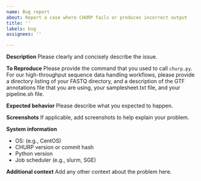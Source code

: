 ```yaml
---
name: Bug report
about: Report a case where CHURP fails or produces incorrect output
title: ''
labels: bug
assignees: ''

---
```


**Description**
Please clearly and concisely describe the issue.

**To Reproduce**
Please provide the command that you used to call `churp.py`. For our high-throughput sequence data handling workflows, please provide a directory listing of your FASTQ directory, and a description of the GTF annotations file that you are using, your samplesheet.txt file, and your pipeline.sh file.

**Expected behavior**
Please describe what you expected to happen.

**Screenshots**
If applicable, add screenshots to help explain your problem.

**System information**
- OS: (e.g., CentOS)
- CHURP version or commit hash
- Python version
- Job scheduler (e.g., slurm, SGE)

**Additional context**
Add any other context about the problem here.
